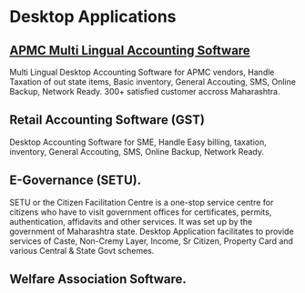 # Desktop Applications

## [APMC Multi Lingual Accounting Software](/products/desktop/business-plus-plus.html)

Multi Lingual Desktop Accounting Software for APMC vendors, Handle Taxation of out state items, Basic inventory, General Accouting, SMS, Online Backup, Network Ready. 300+ satisfied customer accross Maharashtra.

## Retail Accounting Software (GST)

Desktop Accounting Software for SME, Handle Easy billing, taxation, inventory, General Accouting, SMS, Online Backup, Network Ready.

## E-Governance (SETU).

SETU or the Citizen Facilitation Centre is a one-stop service centre for citizens who have to visit government offices for certificates, permits, authentication, affidavits and other services. It was set up by the government of Maharashtra state. Desktop Application facilitates to provide services of Caste, Non-Cremy Layer, Income, Sr Citizen, Property Card and various Central & State Govt schemes.

## Welfare Association Software.
